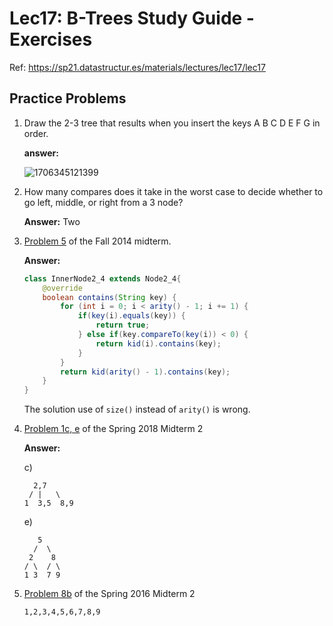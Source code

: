 # Lec17: B-Trees Study Guide - Exercises

Ref: https://sp21.datastructur.es/materials/lectures/lec17/lec17

## Practice Problems

1. Draw the 2-3 tree that results when you insert the keys A B C D E F G in order.

   **answer:** 

   ![1706345121399](G:\code\cs61b\skeleton-sp21\exercisesInGuide\lec17\assets\1706345121399.png)

2. How many compares does it take in the worst case to decide whether to go left, middle, or right from a 3 node?

   **Answer:** Two

   

3. [Problem 5](https://d1b10bmlvqabco.cloudfront.net/attach/hx9h4t96ea8qv/h32s1vxe6mb5o0/i7vkubmrxjn0/fa14_mt2.pdf) of the Fall 2014 midterm.

   **Answer:** 

   ```java
   class InnerNode2_4 extends Node2_4{
       @override
       boolean contains(String key) {
           for (int i = 0; i < arity() - 1; i += 1) {
               if(key(i).equals(key)) {
                   return true;
               } else if(key.compareTo(key(i)) < 0) {
                   return kid(i).contains(key);
               }
           }
           return kid(arity() - 1).contains(key);
       }
   }
   ```

   The solution use of `size()` instead of `arity()` is wrong.

4. [Problem 1c, e](https://tbp.berkeley.edu/exams/6137/download/) of the Spring 2018 Midterm 2

   **Answer:**

   c) 

   ```
     2,7
    / |   \
   1  3,5  8,9
   
   ```

   e)

   ```
      5
     /  \
    2    8
   / \  / \
   1 3  7 9
   ```

   

5. [Problem 8b](https://tbp.berkeley.edu/exams/5286/download/) of the Spring 2016 Midterm 2

   `1,2,3,4,5,6,7,8,9`